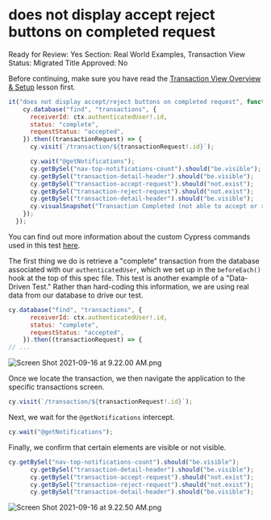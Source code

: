 # does not display accept reject buttons on completed request

Ready for Review: Yes
Section: Real World Examples, Transaction View
Status: Migrated
Title Approved: No

Before continuing, make sure you have read the [Transaction View Overview & Setup](Transaction%20View%20Overview%20&%20Setup%20de652b8e362149babd9b8a5a787d996e.md) lesson first.

```jsx
it("does not display accept/reject buttons on completed request", function () {
    cy.database("find", "transactions", {
      receiverId: ctx.authenticatedUser!.id,
      status: "complete",
      requestStatus: "accepted",
    }).then((transactionRequest) => {
      cy.visit(`/transaction/${transactionRequest!.id}`);

      cy.wait("@getNotifications");
      cy.getBySel("nav-top-notifications-count").should("be.visible");
      cy.getBySel("transaction-detail-header").should("be.visible");
      cy.getBySel("transaction-accept-request").should("not.exist");
      cy.getBySel("transaction-reject-request").should("not.exist");
      cy.getBySel("transaction-detail-header").should("be.visible");
      cy.visualSnapshot("Transaction Completed (not able to accept or reject)");
    });
  });

```

You can find out more information about the custom Cypress commands used in this test [here](https://www.notion.so/RWA-Custom-Cypress-Commands-Tasks-Functions-5efc9089b2184a22910b5532796a65dd).

The first thing we do is retrieve a "complete" transaction from the database associated with our `authenticatedUser`, which we set up in the `beforeEach()` hook at the top of this spec file. This test is another example of a "Data-Driven Test." Rather than hard-coding this information, we are using real data from our database to drive our test.

```jsx
cy.database("find", "transactions", {
      receiverId: ctx.authenticatedUser!.id,
      status: "complete",
      requestStatus: "accepted",
    }).then((transactionRequest) => {
// ...

```

![Screen Shot 2021-09-16 at 9.22.00 AM.png](does%20not%20display%20accept%20reject%20buttons%20on%20complete%200598a27d716147bf84eab974a88fa4b0/Screen_Shot_2021-09-16_at_9.22.00_AM.png)

Once we locate the transaction, we then navigate the application to the specific transactions screen.

```jsx
cy.visit(`/transaction/${transactionRequest!.id}`);

```

Next, we wait for the `@getNotifications` intercept.

```jsx
cy.wait("@getNotifications");

```

[]()

Finally, we confirm that certain elements are visible or not visible.

```jsx
cy.getBySel("nav-top-notifications-count").should("be.visible");
      cy.getBySel("transaction-detail-header").should("be.visible");
      cy.getBySel("transaction-accept-request").should("not.exist");
      cy.getBySel("transaction-reject-request").should("not.exist");
      cy.getBySel("transaction-detail-header").should("be.visible");

```

![Screen Shot 2021-09-16 at 9.22.50 AM.png](does%20not%20display%20accept%20reject%20buttons%20on%20complete%200598a27d716147bf84eab974a88fa4b0/Screen_Shot_2021-09-16_at_9.22.50_AM.png)